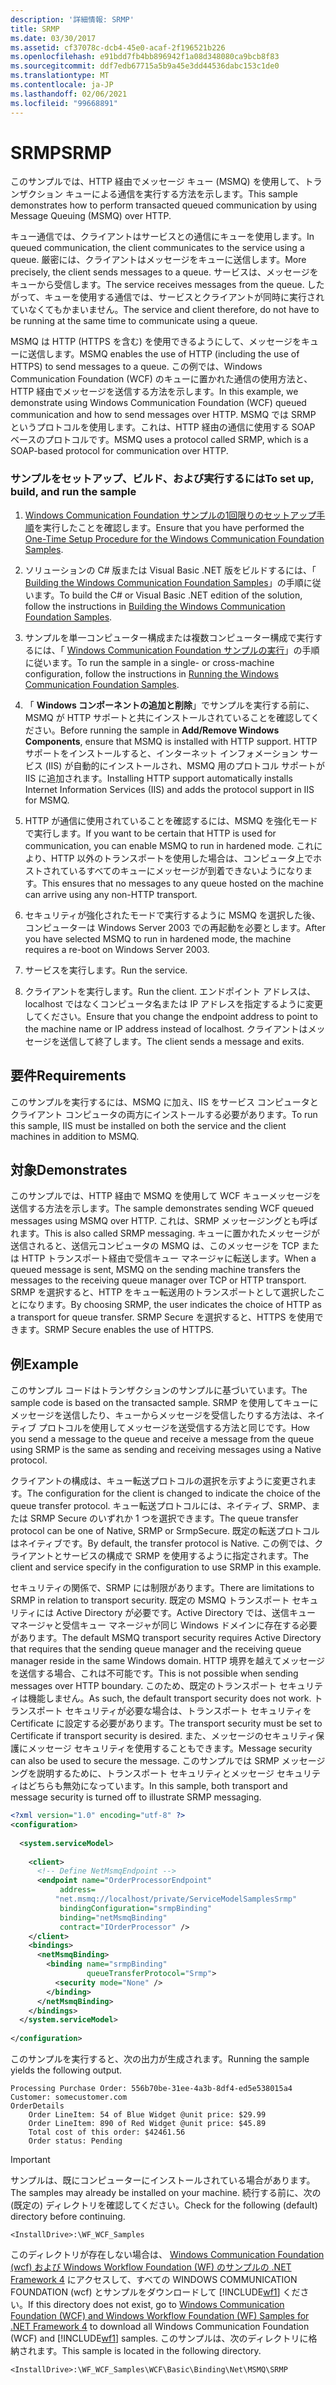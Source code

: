 ```yaml
---
description: '詳細情報: SRMP'
title: SRMP
ms.date: 03/30/2017
ms.assetid: cf37078c-dcb4-45e0-acaf-2f196521b226
ms.openlocfilehash: e91bdd7fb4bb896942f1a08d348080ca9bcb8f83
ms.sourcegitcommit: ddf7edb67715a5b9a45e3dd44536dabc153c1de0
ms.translationtype: MT
ms.contentlocale: ja-JP
ms.lasthandoff: 02/06/2021
ms.locfileid: "99668891"
---
```

# <a name="srmp"></a><span data-ttu-id="f9db5-103">SRMP</span><span class="sxs-lookup"><span data-stu-id="f9db5-103">SRMP</span></span>

<span data-ttu-id="f9db5-104">このサンプルでは、HTTP 経由でメッセージ キュー (MSMQ) を使用して、トランザクション キューによる通信を実行する方法を示します。</span><span class="sxs-lookup"><span data-stu-id="f9db5-104">This sample demonstrates how to perform transacted queued communication by using Message Queuing (MSMQ) over HTTP.</span></span>  
  
 <span data-ttu-id="f9db5-105">キュー通信では、クライアントはサービスとの通信にキューを使用します。</span><span class="sxs-lookup"><span data-stu-id="f9db5-105">In queued communication, the client communicates to the service using a queue.</span></span> <span data-ttu-id="f9db5-106">厳密には、クライアントはメッセージをキューに送信します。</span><span class="sxs-lookup"><span data-stu-id="f9db5-106">More precisely, the client sends messages to a queue.</span></span> <span data-ttu-id="f9db5-107">サービスは、メッセージをキューから受信します。</span><span class="sxs-lookup"><span data-stu-id="f9db5-107">The service receives messages from the queue.</span></span> <span data-ttu-id="f9db5-108">したがって、キューを使用する通信では、サービスとクライアントが同時に実行されていなくてもかまいません。</span><span class="sxs-lookup"><span data-stu-id="f9db5-108">The service and client therefore, do not have to be running at the same time to communicate using a queue.</span></span>  
  
 <span data-ttu-id="f9db5-109">MSMQ は HTTP (HTTPS を含む) を使用できるようにして、メッセージをキューに送信します。</span><span class="sxs-lookup"><span data-stu-id="f9db5-109">MSMQ enables the use of HTTP (including the use of HTTPS) to send messages to a queue.</span></span> <span data-ttu-id="f9db5-110">この例では、Windows Communication Foundation (WCF) のキューに置かれた通信の使用方法と、HTTP 経由でメッセージを送信する方法を示します。</span><span class="sxs-lookup"><span data-stu-id="f9db5-110">In this example, we demonstrate using Windows Communication Foundation (WCF) queued communication and how to send messages over HTTP.</span></span> <span data-ttu-id="f9db5-111">MSMQ では SRMP というプロトコルを使用します。これは、HTTP 経由の通信に使用する SOAP ベースのプロトコルです。</span><span class="sxs-lookup"><span data-stu-id="f9db5-111">MSMQ uses a protocol called SRMP, which is a SOAP-based protocol for communication over HTTP.</span></span>  
  
### <a name="to-set-up-build-and-run-the-sample"></a><span data-ttu-id="f9db5-112">サンプルをセットアップ、ビルド、および実行するには</span><span class="sxs-lookup"><span data-stu-id="f9db5-112">To set up, build, and run the sample</span></span>  
  
1. <span data-ttu-id="f9db5-113">[Windows Communication Foundation サンプルの1回限りのセットアップ手順](one-time-setup-procedure-for-the-wcf-samples.md)を実行したことを確認します。</span><span class="sxs-lookup"><span data-stu-id="f9db5-113">Ensure that you have performed the [One-Time Setup Procedure for the Windows Communication Foundation Samples](one-time-setup-procedure-for-the-wcf-samples.md).</span></span>  
  
2. <span data-ttu-id="f9db5-114">ソリューションの C# 版または Visual Basic .NET 版をビルドするには、「 [Building the Windows Communication Foundation Samples](building-the-samples.md)」の手順に従います。</span><span class="sxs-lookup"><span data-stu-id="f9db5-114">To build the C# or Visual Basic .NET edition of the solution, follow the instructions in [Building the Windows Communication Foundation Samples](building-the-samples.md).</span></span>  
  
3. <span data-ttu-id="f9db5-115">サンプルを単一コンピューター構成または複数コンピューター構成で実行するには、「 [Windows Communication Foundation サンプルの実行](running-the-samples.md)」の手順に従います。</span><span class="sxs-lookup"><span data-stu-id="f9db5-115">To run the sample in a single- or cross-machine configuration, follow the instructions in [Running the Windows Communication Foundation Samples](running-the-samples.md).</span></span>  
  
4. <span data-ttu-id="f9db5-116">「 **Windows コンポーネントの追加と削除**」でサンプルを実行する前に、MSMQ が HTTP サポートと共にインストールされていることを確認してください。</span><span class="sxs-lookup"><span data-stu-id="f9db5-116">Before running the sample in **Add/Remove Windows Components**, ensure that MSMQ is installed with HTTP support.</span></span> <span data-ttu-id="f9db5-117">HTTP サポートをインストールすると、インターネット インフォメーション サービス (IIS) が自動的にインストールされ、MSMQ 用のプロトコル サポートが IIS に追加されます。</span><span class="sxs-lookup"><span data-stu-id="f9db5-117">Installing HTTP support automatically installs Internet Information Services (IIS) and adds the protocol support in IIS for MSMQ.</span></span>  
  
5. <span data-ttu-id="f9db5-118">HTTP が通信に使用されていることを確認するには、MSMQ を強化モードで実行します。</span><span class="sxs-lookup"><span data-stu-id="f9db5-118">If you want to be certain that HTTP is used for communication, you can enable MSMQ to run in hardened mode.</span></span> <span data-ttu-id="f9db5-119">これにより、HTTP 以外のトランスポートを使用した場合は、コンピュータ上でホストされているすべてのキューにメッセージが到着できないようになります。</span><span class="sxs-lookup"><span data-stu-id="f9db5-119">This ensures that no messages to any queue hosted on the machine can arrive using any non-HTTP transport.</span></span>  
  
6. <span data-ttu-id="f9db5-120">セキュリティが強化されたモードで実行するように MSMQ を選択した後、コンピューターは Windows Server 2003 での再起動を必要とします。</span><span class="sxs-lookup"><span data-stu-id="f9db5-120">After you have selected MSMQ to run in hardened mode, the machine requires a re-boot on Windows Server 2003.</span></span>  
  
7. <span data-ttu-id="f9db5-121">サービスを実行します。</span><span class="sxs-lookup"><span data-stu-id="f9db5-121">Run the service.</span></span>  
  
8. <span data-ttu-id="f9db5-122">クライアントを実行します。</span><span class="sxs-lookup"><span data-stu-id="f9db5-122">Run the client.</span></span> <span data-ttu-id="f9db5-123">エンドポイント アドレスは、localhost ではなくコンピュータ名または IP アドレスを指定するように変更してください。</span><span class="sxs-lookup"><span data-stu-id="f9db5-123">Ensure that you change the endpoint address to point to the machine name or IP address instead of localhost.</span></span> <span data-ttu-id="f9db5-124">クライアントはメッセージを送信して終了します。</span><span class="sxs-lookup"><span data-stu-id="f9db5-124">The client sends a message and exits.</span></span>  
  
## <a name="requirements"></a><span data-ttu-id="f9db5-125">要件</span><span class="sxs-lookup"><span data-stu-id="f9db5-125">Requirements</span></span>  

 <span data-ttu-id="f9db5-126">このサンプルを実行するには、MSMQ に加え、IIS をサービス コンピュータとクライアント コンピュータの両方にインストールする必要があります。</span><span class="sxs-lookup"><span data-stu-id="f9db5-126">To run this sample, IIS must be installed on both the service and the client machines in addition to MSMQ.</span></span>  
  
## <a name="demonstrates"></a><span data-ttu-id="f9db5-127">対象</span><span class="sxs-lookup"><span data-stu-id="f9db5-127">Demonstrates</span></span>  

 <span data-ttu-id="f9db5-128">このサンプルでは、HTTP 経由で MSMQ を使用して WCF キューメッセージを送信する方法を示します。</span><span class="sxs-lookup"><span data-stu-id="f9db5-128">The sample demonstrates sending WCF queued messages using MSMQ over HTTP.</span></span> <span data-ttu-id="f9db5-129">これは、SRMP メッセージングとも呼ばれます。</span><span class="sxs-lookup"><span data-stu-id="f9db5-129">This is also called SRMP messaging.</span></span> <span data-ttu-id="f9db5-130">キューに置かれたメッセージが送信されると、送信元コンピュータの MSMQ は、このメッセージを TCP または HTTP トランスポート経由で受信キュー マネージャに転送します。</span><span class="sxs-lookup"><span data-stu-id="f9db5-130">When a queued message is sent, MSMQ on the sending machine transfers the messages to the receiving queue manager over TCP or HTTP transport.</span></span> <span data-ttu-id="f9db5-131">SRMP を選択すると、HTTP をキュー転送用のトランスポートとして選択したことになります。</span><span class="sxs-lookup"><span data-stu-id="f9db5-131">By choosing SRMP, the user indicates the choice of HTTP as a transport for queue transfer.</span></span> <span data-ttu-id="f9db5-132">SRMP Secure を選択すると、HTTPS を使用できます。</span><span class="sxs-lookup"><span data-stu-id="f9db5-132">SRMP Secure enables the use of HTTPS.</span></span>  
  
## <a name="example"></a><span data-ttu-id="f9db5-133">例</span><span class="sxs-lookup"><span data-stu-id="f9db5-133">Example</span></span>  

 <span data-ttu-id="f9db5-134">このサンプル コードはトランザクションのサンプルに基づいています。</span><span class="sxs-lookup"><span data-stu-id="f9db5-134">The sample code is based on the transacted sample.</span></span> <span data-ttu-id="f9db5-135">SRMP を使用してキューにメッセージを送信したり、キューからメッセージを受信したりする方法は、ネイティブ プロトコルを使用してメッセージを送受信する方法と同じです。</span><span class="sxs-lookup"><span data-stu-id="f9db5-135">How you send a message to the queue and receive a message from the queue using SRMP is the same as sending and receiving messages using a Native protocol.</span></span>  
  
 <span data-ttu-id="f9db5-136">クライアントの構成は、キュー転送プロトコルの選択を示すように変更されます。</span><span class="sxs-lookup"><span data-stu-id="f9db5-136">The configuration for the client is changed to indicate the choice of the queue transfer protocol.</span></span> <span data-ttu-id="f9db5-137">キュー転送プロトコルには、ネイティブ、SRMP、または SRMP Secure のいずれか 1 つを選択できます。</span><span class="sxs-lookup"><span data-stu-id="f9db5-137">The queue transfer protocol can be one of Native, SRMP or SrmpSecure.</span></span> <span data-ttu-id="f9db5-138">既定の転送プロトコルはネイティブです。</span><span class="sxs-lookup"><span data-stu-id="f9db5-138">By default, the transfer protocol is Native.</span></span> <span data-ttu-id="f9db5-139">この例では、クライアントとサービスの構成で SRMP を使用するように指定されます。</span><span class="sxs-lookup"><span data-stu-id="f9db5-139">The client and service specify in the configuration to use SRMP in this example.</span></span>  
  
 <span data-ttu-id="f9db5-140">セキュリティの関係で、SRMP には制限があります。</span><span class="sxs-lookup"><span data-stu-id="f9db5-140">There are limitations to SRMP in relation to transport security.</span></span> <span data-ttu-id="f9db5-141">既定の MSMQ トランスポート セキュリティには Active Directory が必要です。Active Directory では、送信キュー マネージャと受信キュー マネージャが同じ Windows ドメインに存在する必要があります。</span><span class="sxs-lookup"><span data-stu-id="f9db5-141">The default MSMQ transport security requires Active Directory that requires that the sending queue manager and the receiving queue manager reside in the same Windows domain.</span></span> <span data-ttu-id="f9db5-142">HTTP 境界を越えてメッセージを送信する場合、これは不可能です。</span><span class="sxs-lookup"><span data-stu-id="f9db5-142">This is not possible when sending messages over HTTP boundary.</span></span> <span data-ttu-id="f9db5-143">このため、既定のトランスポート セキュリティは機能しません。</span><span class="sxs-lookup"><span data-stu-id="f9db5-143">As such, the default transport security does not work.</span></span> <span data-ttu-id="f9db5-144">トランスポート セキュリティが必要な場合は、トランスポート セキュリティを Certificate に設定する必要があります。</span><span class="sxs-lookup"><span data-stu-id="f9db5-144">The transport security must be set to Certificate if transport security is desired.</span></span> <span data-ttu-id="f9db5-145">また、メッセージのセキュリティ保護にメッセージ セキュリティを使用することもできます。</span><span class="sxs-lookup"><span data-stu-id="f9db5-145">Message security can also be used to secure the message.</span></span> <span data-ttu-id="f9db5-146">このサンプルでは SRMP メッセージングを説明するために、トランスポート セキュリティとメッセージ セキュリティはどちらも無効になっています。</span><span class="sxs-lookup"><span data-stu-id="f9db5-146">In this sample, both transport and message security is turned off to illustrate SRMP messaging.</span></span>  
  
```xml  
<?xml version="1.0" encoding="utf-8" ?>  
<configuration>  
  
  <system.serviceModel>  
  
    <client>  
      <!-- Define NetMsmqEndpoint -->  
      <endpoint name="OrderProcessorEndpoint"  
           address=  
          "net.msmq://localhost/private/ServiceModelSamplesSrmp"
           bindingConfiguration="srmpBinding"
           binding="netMsmqBinding"
           contract="IOrderProcessor" />  
    </client>  
    <bindings>  
      <netMsmqBinding>  
        <binding name="srmpBinding"  
                 queueTransferProtocol="Srmp">  
          <security mode="None" />  
        </binding>  
      </netMsmqBinding>  
    </bindings>  
  </system.serviceModel>  
  
</configuration>  
```  
  
 <span data-ttu-id="f9db5-147">このサンプルを実行すると、次の出力が生成されます。</span><span class="sxs-lookup"><span data-stu-id="f9db5-147">Running the sample yields the following output.</span></span>  
  
```console  
Processing Purchase Order: 556b70be-31ee-4a3b-8df4-ed5e538015a4
Customer: somecustomer.com
OrderDetails
    Order LineItem: 54 of Blue Widget @unit price: $29.99
    Order LineItem: 890 of Red Widget @unit price: $45.89
    Total cost of this order: $42461.56
    Order status: Pending  
```  
  
> [!IMPORTANT]
> <span data-ttu-id="f9db5-148">サンプルは、既にコンピューターにインストールされている場合があります。</span><span class="sxs-lookup"><span data-stu-id="f9db5-148">The samples may already be installed on your machine.</span></span> <span data-ttu-id="f9db5-149">続行する前に、次の (既定の) ディレクトリを確認してください。</span><span class="sxs-lookup"><span data-stu-id="f9db5-149">Check for the following (default) directory before continuing.</span></span>  
>
> `<InstallDrive>:\WF_WCF_Samples`  
>
> <span data-ttu-id="f9db5-150">このディレクトリが存在しない場合は、 [Windows Communication Foundation (wcf) および Windows Workflow Foundation (WF) のサンプルの .NET Framework 4](https://www.microsoft.com/download/details.aspx?id=21459) にアクセスして、すべての WINDOWS COMMUNICATION FOUNDATION (wcf) とサンプルをダウンロードして [!INCLUDE[wf1](../../../../includes/wf1-md.md)] ください。</span><span class="sxs-lookup"><span data-stu-id="f9db5-150">If this directory does not exist, go to [Windows Communication Foundation (WCF) and Windows Workflow Foundation (WF) Samples for .NET Framework 4](https://www.microsoft.com/download/details.aspx?id=21459) to download all Windows Communication Foundation (WCF) and [!INCLUDE[wf1](../../../../includes/wf1-md.md)] samples.</span></span> <span data-ttu-id="f9db5-151">このサンプルは、次のディレクトリに格納されます。</span><span class="sxs-lookup"><span data-stu-id="f9db5-151">This sample is located in the following directory.</span></span>  
>
> `<InstallDrive>:\WF_WCF_Samples\WCF\Basic\Binding\Net\MSMQ\SRMP`  

